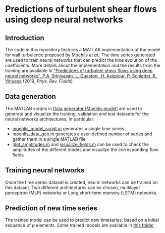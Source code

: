 # Predictions of turbulent shear flows using deep neural networks

## Introduction

The code in this repository features a MATLAB implementation of the model for wall turbulence proposed by [Moehlis *et al.*](https://iopscience.iop.org/article/10.1088/1367-2630/6/1/056/meta). The time series generated are used to train neural networks that can predict the time evolution of the coefficients. More details about the implementation and the results from the training are available in ["Predictions of turbulent shear flows using deep neural networks", P.A. Srinivasan, L. Guastoni, H. Azizpour, P. Schlatter, R. Vinuesa](https://www.researchgate.net/publication/332495603_Predictions_of_turbulent_shear_flows_using_deep_neural_networks) (2019, *Phys. Rev. Fluids*)

## Data generation

The MATLAB scripts in [Data generator (Moehlis model)](https://github.com/lguas/Deepturb/tree/master/Data%20generator%20(Moehlis%20model)) are used to generate and visualize the training, validation and test datasets for the neural networks architectures. In particular:
* [moehlis_model_script.m](https://github.com/lguas/Deepturb/blob/master/Data%20generator%20(Moehlis%20model)/moehlis_model_script.m) generates a single time series
* [moehlis_data_gen.m](https://github.com/lguas/Deepturb/blob/master/Data%20generator%20(Moehlis%20model)/moehlis_data_gen.m) generates a user-defined number of series and gather them in a single MATLAB file
* [plot_amplitudes.m](https://github.com/lguas/Deepturb/blob/master/Data%20generator%20(Moehlis%20model)/plot_amplitudes.m) and [visualize_fields.m](https://github.com/lguas/Deepturb/blob/master/Data%20generator%20(Moehlis%20model)/visualize_fields.m) can be used to check the amplitudes of the different modes and visualize the corresponding flow fields

## Training neural networks

Once the time series dataset is created, neural networks can be trained on this dataset. Two different architectures can be chosen, multilayer perceptron (MLP) networks or Long short-term memory (LSTM) networks.

## Prediction of new time series

The trained model can be used to predict new timeseries, based on a initial sequence of *p* elements. Some trained models are available in [this folder](https://github.com/lguas/Deepturb/tree/master/Neural%20networks%20models/trained_nn_models)
